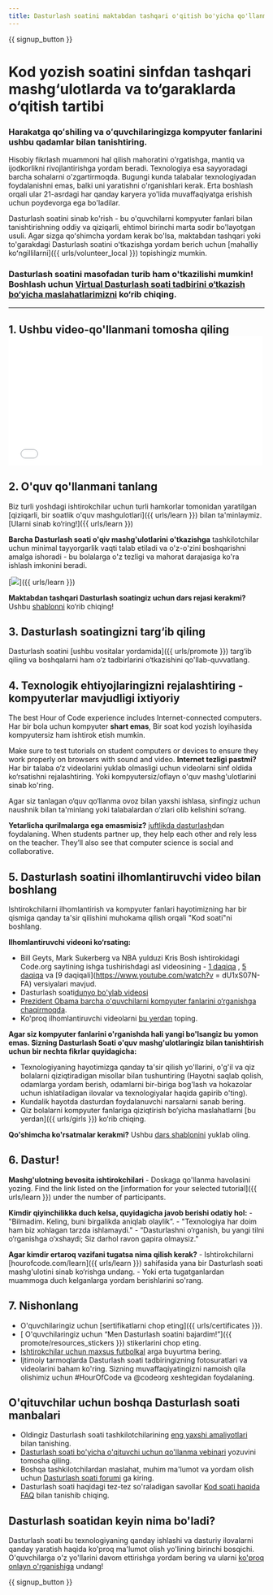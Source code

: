 ```yaml
---
title: Dasturlash soatini maktabdan tashqari o'qitish bo'yicha qo'llanma
---
```


{{ signup_button }}

# Kod yozish soatini sinfdan tashqari mashg‘ulotlarda va to‘garaklarda o‘qitish tartibi

### Harakatga qoʻshiling va oʻquvchilaringizga kompyuter fanlarini ushbu qadamlar bilan tanishtiring.

Hisobiy fikrlash muammoni hal qilish mahoratini o'rgatishga, mantiq va ijodkorlikni rivojlantirishga yordam beradi. Texnologiya esa sayyoradagi barcha sohalarni o'zgartirmoqda. Bugungi kunda talabalar texnologiyadan foydalanishni emas, balki uni yaratishni o'rganishlari kerak. Erta boshlash orqali ular 21-asrdagi har qanday karyera yo'lida muvaffaqiyatga erishish uchun poydevorga ega bo'ladilar.

Dasturlash soatini sinab ko'rish - bu o'quvchilarni kompyuter fanlari bilan tanishtirishning oddiy va qiziqarli, ehtimol birinchi marta sodir bo'layotgan usuli. Agar sizga qoʻshimcha yordam kerak bo'lsa, maktabdan tashqari yoki to'garakdagi Dasturlash soatini oʻtkazishga yordam berich uchun [mahalliy koʻngillilarni]({{ urls/volunteer_local }}) topishingiz mumkin.

### Dasturlash soatini masofadan turib ham o'tkazilishi mumkin! Boshlash uchun [Virtual Dasturlash soati tadbirini o‘tkazish bo‘yicha maslahatlarimizni](https://hourofcode.com/us/how-to/virtual) ko‘rib chiqing.

* * *

## 1. Ushbu video-qo'llanmani tomosha qiling <iframe width="500" height="255" src="//www.youtube.com/embed/SrnvvWDm73k" frameborder="0" allowfullscreen></iframe> 

## 2. O'quv qo'llanmani tanlang

Biz turli yoshdagi ishtirokchilar uchun turli hamkorlar tomonidan yaratilgan [qiziqarli, bir soatlik o'quv mashgulotlari]({{ urls/learn }}) bilan ta'minlaymiz. [Ularni sinab ko‘ring!]({{ urls/learn }})

**Barcha Dasturlash soati o'qiv mashg'ulotlarini o'tkazishga** tashkilotchilar uchun minimal tayyorgarlik vaqti talab etiladi va o'z-o'zini boshqarishni amalga ishoradi - bu bolalarga o'z tezligi va mahorat darajasiga ko'ra ishlash imkonini beradi.

[![](/images/fit-700/tutorials.png)]({{ urls/learn }})

**Maktabdan tashqari Dasturlash soatingiz uchun dars rejasi kerakmi?** Ushbu [shablonni](/files/AfterschoolEducatorLessonPlanOutline.docx) ko‘rib chiqing!

## 3. Dasturlash soatingizni targ‘ib qiling

Dasturlash soatini [ushbu vositalar yordamida]({{ urls/promote }}) targ‘ib qiling va boshqalarni ham o‘z tadbirlarini o‘tkazishini qo'llab-quvvatlang.

## 4. Texnologik ehtiyojlaringizni rejalashtiring - kompyuterlar mavjudligi ixtiyoriy

The best Hour of Code experience includes Internet-connected computers. Har bir bola uchun kompyuter **shart emas**, Bir soat kod yozish loyihasida kompyutersiz ham ishtirok etish mumkin.

Make sure to test tutorials on student computers or devices to ensure they work properly on browsers with sound and video. **Internet tezligi pastmi?** Har bir talaba o‘z videolarini yuklab olmasligi uchun videolarni sinf oldida ko‘rsatishni rejalashtiring. Yoki kompyutersiz/oflayn o'quv mashg'ulotlarini sinab ko'ring.

Agar siz tanlagan o‘quv qo‘llanma ovoz bilan yaxshi ishlasa, sinfingiz uchun naushnik bilan ta'minlang yoki talabalardan o‘zlari olib kelishini so‘rang.

**Yetarlicha qurilmalarga ega emasmisiz?** [juftlikda dasturlash](https://www.youtube.com/watch?v=vgkahOzFH2Q)dan foydalaning. When students partner up, they help each other and rely less on the teacher. They’ll also see that computer science is social and collaborative.

## 5. Dasturlash soatini ilhomlantiruvchi video bilan boshlang

Ishtirokchilarni ilhomlantirish va kompyuter fanlari hayotimizning har bir qismiga qanday ta'sir qilishini muhokama qilish orqali "Kod soati"ni boshlang.

**Ilhomlantiruvchi videoni ko‘rsating:**

- Bill Geyts, Mark Sukerberg va NBA yulduzi Kris Bosh ishtirokidagi Code.org saytining ishga tushirishdagi asl videosining - [1 daqiqa](https://www.youtube.com/watch?v=qYZF6oIZtfc) , [5 daqiqa](https://www.youtube.com/watch?v=nKIu9yen5nc) va [9 daqiqali](https://www.youtube.com/watch?v = dU1xS07N-FA) versiyalari mavjud.
- Dasturlash soati[dunyo bo'ylab videosi](https://www.youtube.com/watch?v=KsOIlDT145A)
- [Prezident Obama barcha o'quvchilarni kompyuter fanlarini o‘rganishga chaqirmoqda](https://www.youtube.com/watch?v=6XvmhE1J9PY).
- Ko'proq ilhomlantiruvchi videolarni [bu yerdan](https://www.youtube.com/playlist?list=PLzdnOPI1iJNfpD8i4Sx7U0y2MccnrNZuP) toping.

**Agar siz kompyuter fanlarini o'rganishda hali yangi bo'lsangiz bu yomon emas. Sizning Dasturlash Soati o'quv mashg'ulotlaringiz bilan tanishtirish uchun bir nechta fikrlar quyidagicha:**

- Texnologiyaning hayotimizga qanday ta'sir qilish yo'llarini, o'g'il va qiz bolalarni qiziqtiradigan misollar bilan tushuntiring (Hayotni saqlab qolish, odamlarga yordam berish, odamlarni bir-biriga bog'lash va hokazolar uchun ishlatiladigan ilovalar va texnologiyalar haqida gapirib o'ting).
- Kundalik hayotda dasturdan foydalanuvchi narsalarni sanab bering.
- Qiz bolalarni kompyuter fanlariga qiziqtirish bo‘yicha maslahatlarni [bu yerdan]({{ urls/girls }}) ko‘rib chiqing.

**Qo'shimcha ko'rsatmalar kerakmi?** Ushbu [dars shablonini](/files/AfterschoolEducatorLessonPlanOutline.docx) yuklab oling.

## 6. Dastur!

**Mashg'ulotning bevosita ishtirokchilari** - Doskaga qo'llanma havolasini yozing. Find the link listed on the [information for your selected tutorial]({{ urls/learn }}) under the number of participants.

**Kimdir qiyinchilikka duch kelsa, quyidagicha javob berishi odatiy hol:** - "Bilmadim. Keling, buni birgalikda aniqlab olaylik”. - "Texnologiya har doim ham biz xohlagan tarzda ishlamaydi." - “Dasturlashni o‘rganish, bu yangi tilni o‘rganishga o‘xshaydi; Siz darhol ravon gapira olmaysiz."

**Agar kimdir ertaroq vazifani tugatsa nima qilish kerak?** - Ishtirokchilarni [hourofcode.com/learn]({{ urls/learn }}) sahifasida yana bir Dasturlash soati mashg'ulotini sinab ko‘rishga undang. - Yoki erta tugatganlardan muammoga duch kelganlarga yordam berishlarini so'rang.

## 7. Nishonlang

- O'quvchilaringiz uchun [sertifikatlarni chop eting]({{ urls/certificates }}).
- [ O'quvchilaringiz uchun “Men Dasturlash soatini bajardim!”]({{ promote/resources_stickers }}) stikerlarini chop eting.
- [Ishtirokchilar uchun maxsus futbolkal](https://www.amazon.com/stores/Code/page/8557B2A6-EBF2-4C9F-95C5-C3256FBA0220?ref_=ast_bln) arga buyurtma bering.
- Ijtimoiy tarmoqlarda Dasturlash soati tadbiringizning fotosuratlari va videolarini baham ko'ring. Sizning muvaffaqiyatingizni namoish qila olishimiz uchun #HourOfCode va @codeorg xeshtegidan foydalaning.

## O'qituvchilar uchun boshqa Dasturlash soati manbalari

- Oldingiz Dasturlash soati tashkilotchilarining [eng yaxshi amaliyotlari](http://www.slideshare.net/TeachCode/hour-of-code-best-practices-for-successful-educators-51273466) bilan tanishing.
- [Dasturlash soati bo'yicha o'qituvchi uchun qo'llanma vebinari](https://youtu.be/EJeMeSW2-Mw) yozuvini tomosha qiling.
- Boshqa tashkilotchilardan maslahat, muhim ma'lumot va yordam olish uchun [Dasturlash soati forumi](http://forum.code.org/c/plc/hour-of-code) ga kiring.
- Dasturlash soati haqidagi tez-tez so'raladigan savollar [Kod soati haqida FAQ](https://support.code.org/hc/en-us/categories/200147083-Hour-of-Code) bilan tanishib chiqing.

## Dasturlash soatidan keyin nima bo'ladi?

Dasturlash soati bu texnologiyaning qanday ishlashi va dasturiy ilovalarni qanday yaratish haqida ko'proq ma'lumot olish yo'lining birinchi bosqichi. O'quvchilarga o'z yo'llarini davom ettirishga yordam bering va ularni [ko'proq onlayn o'rganishiga](/beyond) undang!

{{ signup_button }}